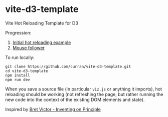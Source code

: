 # vite-d3-template
Vite Hot Reloading Template for D3

Progression:
 1. [Initial hot reloading example](https://github.com/curran/vite-d3-template/pull/1)
 2. [Mouse follower](https://github.com/curran/vite-d3-template/pull/3)

To run locally:

```
git clone https://github.com/curran/vite-d3-template.git
cd vite-d3-template
npm install
npm run dev
```

When you save a source file (in particular `viz.js` or anything it imports), hot reloading should be working (not refreshing the page, but rather running the new code into the context of the existing DOM elements and state).

Inspired by [Bret Victor - Inventing on Principle](https://www.youtube.com/watch?v=PUv66718DII)
